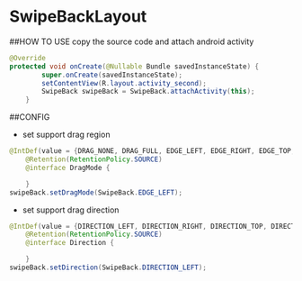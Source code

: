 # SwipeBackLayout
##HOW TO USE
copy the source code and attach android activity
```java
@Override
protected void onCreate(@Nullable Bundle savedInstanceState) {
        super.onCreate(savedInstanceState);
        setContentView(R.layout.activity_second);
        SwipeBack swipeBack = SwipeBack.attachActivity(this);
    }
```
##CONFIG
* set support drag region 
```java
@IntDef(value = {DRAG_NONE, DRAG_FULL, EDGE_LEFT, EDGE_RIGHT, EDGE_TOP, EDGE_BOTTOM, EDGE_ALL}, flag = true)
    @Retention(RetentionPolicy.SOURCE)
    @interface DragMode {

    }
swipeBack.setDragMode(SwipeBack.EDGE_LEFT);
```
* set support drag direction
```java
@IntDef(value = {DIRECTION_LEFT, DIRECTION_RIGHT, DIRECTION_TOP, DIRECTION_BOTTOM}, flag = true)
    @Retention(RetentionPolicy.SOURCE)
    @interface Direction {

    }
swipeBack.setDirection(SwipeBack.DIRECTION_LEFT);
```

